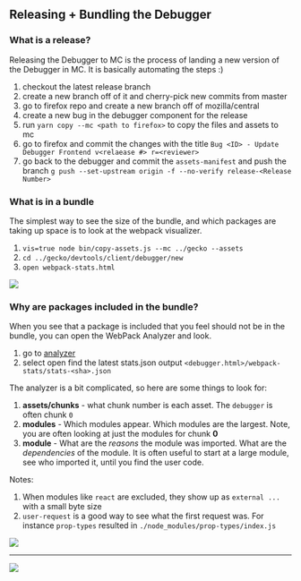 ## Releasing + Bundling the Debugger

### What is a release?

Releasing the Debugger to MC is the process of landing a new version of the Debugger in MC.
It is basically automating the steps :)

1.  checkout the latest release branch
2.  create a new branch off of it and cherry-pick new commits from master
3.  go to firefox repo and create a new branch off of mozilla/central
4.  create a new bug in the debugger component for the release
5.  run `yarn copy --mc <path to firefox>` to copy the files and assets to mc
6.  go to firefox and commit the changes with the title `Bug <ID> - Update Debugger Frontend v<relaease #> r=<reviewer>`
7.  go back to the debugger and commit the `assets-manifest` and push the branch `g push --set-upstream origin -f --no-verify release-<Release Number>`

### What is in a bundle

The simplest way to see the size of the bundle,
and which packages are taking up space is to look at the webpack visualizer.

1.  `vis=true node bin/copy-assets.js --mc ../gecko --assets`
2.  `cd ../gecko/devtools/client/debugger/new`
3.  `open webpack-stats.html`

![][vis]

### Why are packages included in the bundle?

When you see that a package is included that you feel should not be in the bundle,
you can open the WebPack Analyzer and look.

1.  go to [analyzer](http://webpack.github.io/analyse)
2.  select open find the latest stats.json output `<debugger.html>/webpack-stats/stats-<sha>.json`

The analyzer is a bit complicated, so here are some things to look for:

1.  **assets/chunks** - what chunk number is each asset. The `debugger` is often chunk `0`
2.  **modules** - Which modules appear. Which modules are the largest. Note, you are often looking at just the modules for chunk **0**
3.  **module** - What are the _reasons_ the module was imported. What are the _dependencies_ of the module. It is often useful to start at a large module, see who imported it, until you find the user code.

Notes:

1.  When modules like `react` are excluded, they show up as `external ...` with a small byte size
2.  `user-request` is a good way to see what the first request was. For instance `prop-types` resulted in `./node_modules/prop-types/index.js`

![][ana]

---

![][ana2]

[ana]: https://shipusercontent.com/05ace0ec040dc7af3067cb50b528d717/Screen%20Shot%202017-11-08%20at%209.42.07%20AM.png
[vis]: https://shipusercontent.com/d00336549a3b754be1d6669c1dee2fd7/Screen%20Shot%202017-11-08%20at%209.41.09%20AM.png
[ana2]: https://shipusercontent.com/5eddfde393466f225e402f7d0226b1d1/Screen%20Shot%202017-11-08%20at%204.03.23%20PM.png
